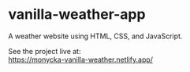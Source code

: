 # vanilla-weather-app
A weather website using HTML, CSS, and JavaScript.

See the project live at:
<br />
https://monycka-vanilla-weather.netlify.app/
